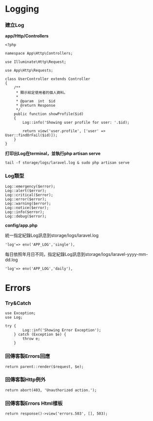 # Logging

### 建立Log

**app/Http/Controllers**

```
<?php

namespace App\Http\Controllers;

use Illuminate\Http\Request;

use App\Http\Requests;

class UserController extends Controller
{
    /**
     * 顯示給定使用者的個人資料。
     *
     * @param  int  $id
     * @return Response
     */
    public function showProfile($id)
    {
        Log::info('Showing user profile for user: '.$id);

        return view('user.profile', ['user' => User::findOrFail($id)]);
    }
}
```

**打印出Log在terminal，並執行php artisan serve**

```
tail -f storage/logs/laravel.log & sudo php artisan serve
```

### Log類型

```
Log::emergency($error);
Log::alert($error);
Log::critical($error);
Log::error($error);
Log::warning($error);
Log::notice($error);
Log::info($error);
Log::debug($error);
```

**config/app.php**

統一指定紀錄Log訊息到storage/logs/laravel.log

```
'log'=> env('APP_LOG','single'),
```

每日依照年月日不同，指定紀錄Log訊息到storage/logs/laravel-yyyy-mm-dd.log

```
'log'=> env('APP_LOG','daily'),
```

# Errors

### Try&Catch

```
use Exception;
use Log;

try {
        Log::inf('Showing Error Exception');
    } catch (Exception $e) {
        throw e;
    }
```

### 回傳客製Errors回應

```
return parent::render($request, $e);
```

### 回傳客製Http例外

```
return abort(403, 'Unauthorized action.');
```

### 回傳客製Errors Html樣板

```
return response()->view('errors.503', [], 503);
```

 

